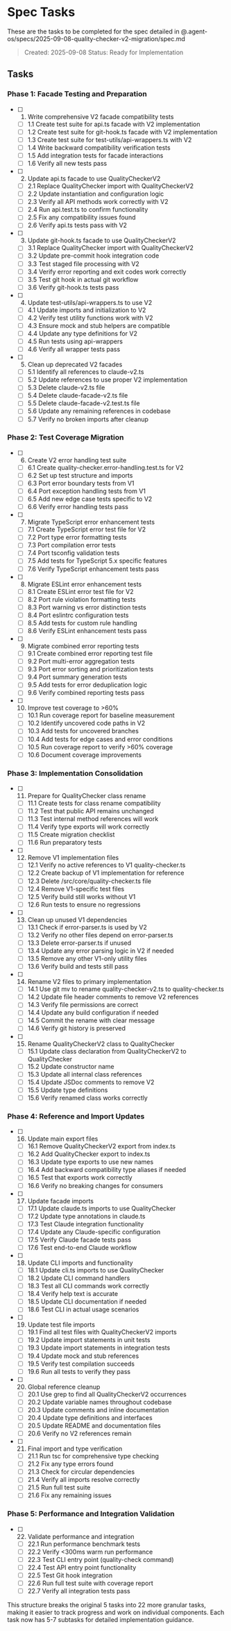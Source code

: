 # Spec Tasks

These are the tasks to be completed for the spec detailed in
@.agent-os/specs/2025-09-08-quality-checker-v2-migration/spec.md

> Created: 2025-09-08 Status: Ready for Implementation

## Tasks

### Phase 1: Facade Testing and Preparation

- [ ] 1. Write comprehensive V2 facade compatibility tests
  - [ ] 1.1 Create test suite for api.ts facade with V2 implementation
  - [ ] 1.2 Create test suite for git-hook.ts facade with V2 implementation
  - [ ] 1.3 Create test suite for test-utils/api-wrappers.ts with V2
  - [ ] 1.4 Write backward compatibility verification tests
  - [ ] 1.5 Add integration tests for facade interactions
  - [ ] 1.6 Verify all new tests pass

- [ ] 2. Update api.ts facade to use QualityCheckerV2
  - [ ] 2.1 Replace QualityChecker import with QualityCheckerV2
  - [ ] 2.2 Update instantiation and configuration logic
  - [ ] 2.3 Verify all API methods work correctly with V2
  - [ ] 2.4 Run api.test.ts to confirm functionality
  - [ ] 2.5 Fix any compatibility issues found
  - [ ] 2.6 Verify api.ts tests pass with V2

- [ ] 3. Update git-hook.ts facade to use QualityCheckerV2
  - [ ] 3.1 Replace QualityChecker import with QualityCheckerV2
  - [ ] 3.2 Update pre-commit hook integration code
  - [ ] 3.3 Test staged file processing with V2
  - [ ] 3.4 Verify error reporting and exit codes work correctly
  - [ ] 3.5 Test git hook in actual git workflow
  - [ ] 3.6 Verify git-hook.ts tests pass

- [ ] 4. Update test-utils/api-wrappers.ts to use V2
  - [ ] 4.1 Update imports and initialization to V2
  - [ ] 4.2 Verify test utility functions work with V2
  - [ ] 4.3 Ensure mock and stub helpers are compatible
  - [ ] 4.4 Update any type definitions for V2
  - [ ] 4.5 Run tests using api-wrappers
  - [ ] 4.6 Verify all wrapper tests pass

- [ ] 5. Clean up deprecated V2 facades
  - [ ] 5.1 Identify all references to claude-v2.ts
  - [ ] 5.2 Update references to use proper V2 implementation
  - [ ] 5.3 Delete claude-v2.ts file
  - [ ] 5.4 Delete claude-facade-v2.ts file
  - [ ] 5.5 Delete claude-facade-v2.test.ts file
  - [ ] 5.6 Update any remaining references in codebase
  - [ ] 5.7 Verify no broken imports after cleanup

### Phase 2: Test Coverage Migration

- [ ] 6. Create V2 error handling test suite
  - [ ] 6.1 Create quality-checker.error-handling.test.ts for V2
  - [ ] 6.2 Set up test structure and imports
  - [ ] 6.3 Port error boundary tests from V1
  - [ ] 6.4 Port exception handling tests from V1
  - [ ] 6.5 Add new edge case tests specific to V2
  - [ ] 6.6 Verify error handling tests pass

- [ ] 7. Migrate TypeScript error enhancement tests
  - [ ] 7.1 Create TypeScript error test file for V2
  - [ ] 7.2 Port type error formatting tests
  - [ ] 7.3 Port compilation error tests
  - [ ] 7.4 Port tsconfig validation tests
  - [ ] 7.5 Add tests for TypeScript 5.x specific features
  - [ ] 7.6 Verify TypeScript enhancement tests pass

- [ ] 8. Migrate ESLint error enhancement tests
  - [ ] 8.1 Create ESLint error test file for V2
  - [ ] 8.2 Port rule violation formatting tests
  - [ ] 8.3 Port warning vs error distinction tests
  - [ ] 8.4 Port eslintrc configuration tests
  - [ ] 8.5 Add tests for custom rule handling
  - [ ] 8.6 Verify ESLint enhancement tests pass

- [ ] 9. Migrate combined error reporting tests
  - [ ] 9.1 Create combined error reporting test file
  - [ ] 9.2 Port multi-error aggregation tests
  - [ ] 9.3 Port error sorting and prioritization tests
  - [ ] 9.4 Port summary generation tests
  - [ ] 9.5 Add tests for error deduplication logic
  - [ ] 9.6 Verify combined reporting tests pass

- [ ] 10. Improve test coverage to >60%
  - [ ] 10.1 Run coverage report for baseline measurement
  - [ ] 10.2 Identify uncovered code paths in V2
  - [ ] 10.3 Add tests for uncovered branches
  - [ ] 10.4 Add tests for edge cases and error conditions
  - [ ] 10.5 Run coverage report to verify >60% coverage
  - [ ] 10.6 Document coverage improvements

### Phase 3: Implementation Consolidation

- [ ] 11. Prepare for QualityChecker class rename
  - [ ] 11.1 Create tests for class rename compatibility
  - [ ] 11.2 Test that public API remains unchanged
  - [ ] 11.3 Test internal method references will work
  - [ ] 11.4 Verify type exports will work correctly
  - [ ] 11.5 Create migration checklist
  - [ ] 11.6 Run preparatory tests

- [ ] 12. Remove V1 implementation files
  - [ ] 12.1 Verify no active references to V1 quality-checker.ts
  - [ ] 12.2 Create backup of V1 implementation for reference
  - [ ] 12.3 Delete /src/core/quality-checker.ts file
  - [ ] 12.4 Remove V1-specific test files
  - [ ] 12.5 Verify build still works without V1
  - [ ] 12.6 Run tests to ensure no regressions

- [ ] 13. Clean up unused V1 dependencies
  - [ ] 13.1 Check if error-parser.ts is used by V2
  - [ ] 13.2 Verify no other files depend on error-parser.ts
  - [ ] 13.3 Delete error-parser.ts if unused
  - [ ] 13.4 Update any error parsing logic in V2 if needed
  - [ ] 13.5 Remove any other V1-only utility files
  - [ ] 13.6 Verify build and tests still pass

- [ ] 14. Rename V2 files to primary implementation
  - [ ] 14.1 Use git mv to rename quality-checker-v2.ts to quality-checker.ts
  - [ ] 14.2 Update file header comments to remove V2 references
  - [ ] 14.3 Verify file permissions are correct
  - [ ] 14.4 Update any build configuration if needed
  - [ ] 14.5 Commit the rename with clear message
  - [ ] 14.6 Verify git history is preserved

- [ ] 15. Rename QualityCheckerV2 class to QualityChecker
  - [ ] 15.1 Update class declaration from QualityCheckerV2 to QualityChecker
  - [ ] 15.2 Update constructor name
  - [ ] 15.3 Update all internal class references
  - [ ] 15.4 Update JSDoc comments to remove V2
  - [ ] 15.5 Update type definitions
  - [ ] 15.6 Verify renamed class works correctly

### Phase 4: Reference and Import Updates

- [ ] 16. Update main export files
  - [ ] 16.1 Remove QualityCheckerV2 export from index.ts
  - [ ] 16.2 Add QualityChecker export to index.ts
  - [ ] 16.3 Update type exports to use new names
  - [ ] 16.4 Add backward compatibility type aliases if needed
  - [ ] 16.5 Test that exports work correctly
  - [ ] 16.6 Verify no breaking changes for consumers

- [ ] 17. Update facade imports
  - [ ] 17.1 Update claude.ts imports to use QualityChecker
  - [ ] 17.2 Update type annotations in claude.ts
  - [ ] 17.3 Test Claude integration functionality
  - [ ] 17.4 Update any Claude-specific configuration
  - [ ] 17.5 Verify Claude facade tests pass
  - [ ] 17.6 Test end-to-end Claude workflow

- [ ] 18. Update CLI imports and functionality
  - [ ] 18.1 Update cli.ts imports to use QualityChecker
  - [ ] 18.2 Update CLI command handlers
  - [ ] 18.3 Test all CLI commands work correctly
  - [ ] 18.4 Verify help text is accurate
  - [ ] 18.5 Update CLI documentation if needed
  - [ ] 18.6 Test CLI in actual usage scenarios

- [ ] 19. Update test file imports
  - [ ] 19.1 Find all test files with QualityCheckerV2 imports
  - [ ] 19.2 Update import statements in unit tests
  - [ ] 19.3 Update import statements in integration tests
  - [ ] 19.4 Update mock and stub references
  - [ ] 19.5 Verify test compilation succeeds
  - [ ] 19.6 Run all tests to verify they pass

- [ ] 20. Global reference cleanup
  - [ ] 20.1 Use grep to find all QualityCheckerV2 occurrences
  - [ ] 20.2 Update variable names throughout codebase
  - [ ] 20.3 Update comments and inline documentation
  - [ ] 20.4 Update type definitions and interfaces
  - [ ] 20.5 Update README and documentation files
  - [ ] 20.6 Verify no V2 references remain

- [ ] 21. Final import and type verification
  - [ ] 21.1 Run tsc for comprehensive type checking
  - [ ] 21.2 Fix any type errors found
  - [ ] 21.3 Check for circular dependencies
  - [ ] 21.4 Verify all imports resolve correctly
  - [ ] 21.5 Run full test suite
  - [ ] 21.6 Fix any remaining issues

### Phase 5: Performance and Integration Validation

- [ ] 22. Validate performance and integration
  - [ ] 22.1 Run performance benchmark tests
  - [ ] 22.2 Verify <300ms warm run performance
  - [ ] 22.3 Test CLI entry point (quality-check command)
  - [ ] 22.4 Test API entry point functionality
  - [ ] 22.5 Test Git hook integration
  - [ ] 22.6 Run full test suite with coverage report
  - [ ] 22.7 Verify all integration tests pass

This structure breaks the original 5 tasks into 22 more granular tasks, making
it easier to track progress and work on individual components. Each task now has
5-7 subtasks for detailed implementation guidance.

